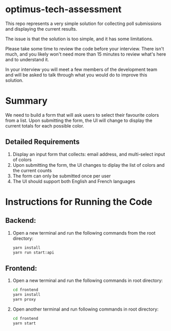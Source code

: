 # optimus-tech-assessment

This repo represents a very simple solution for collecting poll submissions and displaying the
current results.

The issue is that the solution is too simple, and it has some limitations.

Please take some time to review the code before your interview. There isn't much, and you likely
won't need more than 15 minutes to review what's here and to understand it.

In your interview you will meet a few members of the development team and will be asked to talk
through what you would do to improve this solution.

# Summary
We need to build a form that will ask users to select their favourite colors from a list. Upon submitting
the form, the UI will change to display the current totals for each possible color.

## Detailed Requirements
1. Display an input form that collects: email address, and multi-select input of colors
1. Upon submitting the form, the UI changes to diplay the list of colors and the current counts
1. The form can only be submitted once per user  
1. The UI should support both English and French languages


# Instructions for Running the Code

## Backend:

1. Open a new terminal and run the following commands from the root directory:
    ```bash
    yarn install
    yarn run start:api
    ```

## Frontend:

1. Open a new terminal and run the following commands in root directory:
    ```bash
    cd frontend
    yarn install
    yarn proxy
    ```

2. Open another terminal and run following commands in root directory:
    ```bash
    cd frontend
    yarn start
    ```
